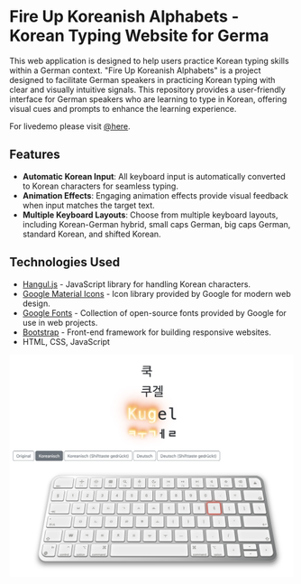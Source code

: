 # Fire Up Koreanish Alphabets - Korean Typing Website for Germa
This web application is designed to help users practice Korean typing skills within a German context. "Fire Up Koreanish Alphabets" is a project designed to facilitate German speakers in practicing Korean typing with clear and visually intuitive signals. This repository provides a user-friendly interface for German speakers who are learning to type in Korean, offering visual cues and prompts to enhance the learning experience. 

For livedemo please visit [@here](https://techxxxy.github.io/fire-up-koreanisch-alphabet/).

## Features

- **Automatic Korean Input**: All keyboard input is automatically converted to Korean characters for seamless typing.
- **Animation Effects**: Engaging animation effects provide visual feedback when input matches the target text.
- **Multiple Keyboard Layouts**: Choose from multiple keyboard layouts, including Korean-German hybrid, small caps German, big caps German, standard Korean, and shifted Korean.

## Technologies Used

- [Hangul.js](https://github.com/e-/Hangul.js/) - JavaScript library for handling Korean characters.
- [Google Material Icons](https://material.io/resources/icons/) - Icon library provided by Google for modern web design.
- [Google Fonts](https://fonts.google.com/) - Collection of open-source fonts provided by Google for use in web projects.
- [Bootstrap](https://getbootstrap.com/) - Front-end framework for building responsive websites.
- HTML, CSS, JavaScript

![Keyboard Screenshot](screenshots/fire-up-koreanish-alphabets.png)
